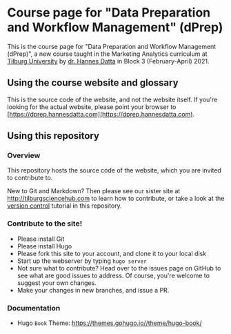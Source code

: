 # Course page for "Data Preparation and Workflow Management" (dPrep)

This is the course page for "Data Preparation and Workflow Management (dPrep)", a new course taught in the Marketing Analytics curriculum at [Tilburg University](https://tilburguniversity.edu) by [dr. Hannes Datta](https://hannesdatta.com) in Block 3 (February-April) 2021.

## Using the course website and glossary

This is the source code of the website, and not the website itself. If you're looking for the actual website, please point your browser to [https://dprep.hannesdatta.com](https://dprep.hannesdatta.com).

## Using this repository

### Overview

This repository hosts the source code of the website, which you are invited to contribute to.

New to Git and Markdown? Then please see our sister site at http://tilburgsciencehub.com to learn how to contribute, or take a look at the [version control](https://github.com/setina5353/course-dprep/tree/dev/content/docs/tutorials/version-control) tutorial in this repository.

### Contribute to the site!

- Please install Git
- Please install Hugo
- Please fork this site to your account, and clone it to your local disk
- Start up the webserver by typing `hugo server`
- Not sure what to contribute? Head over to the issues page on GitHub to see what are good issues to address. Of course, you're welcome to suggest your own changes.
- Make your changes in new branches, and issue a PR.

### Documentation

- Hugo `Book` Theme: https://themes.gohugo.io//theme/hugo-book/
